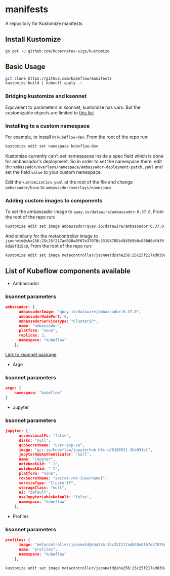 # manifests
A repository for Kustomize manifests

## Install Kustomize

`go get -u github.com/kubernetes-sigs/kustomize`

## Basic Usage

```bash
git clone https://github.com/kubeflow/manifests
kustomize build | kubectl apply -f
```
### Bridging kustomize and ksonnet

Equivalent to parameters in ksonnet, kustomize has vars. But the customizable objects are limited to [this list](https://github.com/kubernetes-sigs/kustomize/blob/master/pkg/transformers/config/defaultconfig/varreference.go)



### Installing to a custom namespace

For example, to install in `kubeflow-dev`. From the root of the repo run:

```bash
kustomize edit set namespace kubeflow-dev
```

Kustomize currently can't set namespaces inside a spec field which is done for ambassador's deployment.
So in order to set the namespace there, edit the `ambassador/overlays/namespace/ambassador-deployment-patch.yaml`
and set the field `value` to your custom namespace.

Edit the `kustomization.yaml` at the root of the file and change `ambassador/base` to `ambassador/overlays/namespace`.

### Adding custom images to components

To set the ambassador image to `quay.io/datawire/ambassador:0.37.0`,
From the root of the repo run:

```bash
kustomize edit set image ambassador/quay.io/datawire/ambassador:0.37.0
```

And similarly for the metacontroller image to `jsonnetd@sha256:25c25f217ad030a0f67e37078c33194785b494569b0c088d8df4f00da8fd15a0`,
From the root of the repo run:

```bash
kustomize edit set image metacontroller/jsonnetd@sha256:25c25f217ad030a0f67e37078c33194785b494569b0c088d8df4f00da8fd15a0
```

## List of Kubeflow components available

* Ambassador

### ksonnet parameters
    
```json
ambassador: {
      ambassadorImage: "quay.io/datawire/ambassador:0.37.0",
      ambassadorNodePort: 0,
      ambassadorServiceType: "ClusterIP",
      name: "ambassador",
      platform: "none",
      replicas: 3,
      namespace: "kubeflow"
    },
```

[Link to ksonnet package](https://github.com/kubeflow/kubeflow/blob/master/kubeflow/common/ambassador.libsonnet)

* Argo

### ksonnet parameters

```json
argo: {
    namespace: "kubeflow"
}
```

* Jupyter

### ksonnet parameters

```json
jupyter: {
      accessLocalFs: "false",
      disks: "null",
      gcpSecretName: "user-gcp-sa",
      image: "gcr.io/kubeflow/jupyterhub-k8s:v20180531-3bb991b1",
      jupyterHubAuthenticator: "null",
      name: "jupyter",
      notebookGid: "-1",
      notebookUid: "-1",
      platform: "none",
      rokSecretName: "secret-rok-{username}",
      serviceType: "ClusterIP",
      storageClass: "null",
      ui: "default",
      useJupyterLabAsDefault: "false",
      namespace: "kubeflow"
    },
```

* Profiles

### ksonnet parameters

```json
profiles: {
      image: "metacontroller/jsonnetd@sha256:25c25f217ad030a0f67e37078c33194785b494569b0c088d8df4f00da8fd15a0",
      name: "profiles",
      namespace: "kubeflow"
    },
```


```bash
kustomize edit set image metacontroller/jsonnetd@sha256:25c25f217ad030a0f67e37078c33194785b494569b0c088d8df4f00da8fd15a0
```